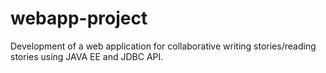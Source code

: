 # webapp-project
Development of a web application for collaborative writing stories/reading stories using JAVA EE and JDBC API.

